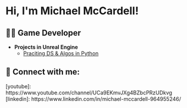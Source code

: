 <h1>Hi, I'm Michael McCardell!</h1>

<h2>👨‍💻 Game Developer</h2>

- <b>Projects in Unreal Engine</b>
  - [Praciting DS & Algos in Python](https://github.com/MichaelMcCardell/MichaelMcCardell.github.io)

<h2> 🤳 Connect with me:</h2>
[youtube]: https://www.youtube.com/channel/UCa9EKmvJXg4BZbcPRzUDkvg
[linkedin]: https://www.linkedin.com/in/michael-mccardell-964955246/
